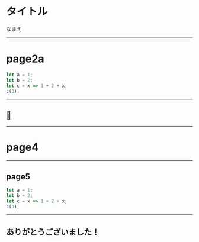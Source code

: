 # タイトル

なまえ

---

# page2a

```js [1-2|3|4]
let a = 1;
let b = 2;
let c = x => 1 + 2 + x;
c(3);
```

---

<section data-background-image="dist/asset/white.png">
  <h2>🐳</h2>
</section>

---

# page4

---

<section data-background-image="dist/asset/white.png">
  <h2>page5</h2>

```js [1-2|3|4]
let a = 1;
let b = 2;
let c = x => 1 + 2 + x;
c(3);
```
</section>

---

## ありがとうございました！